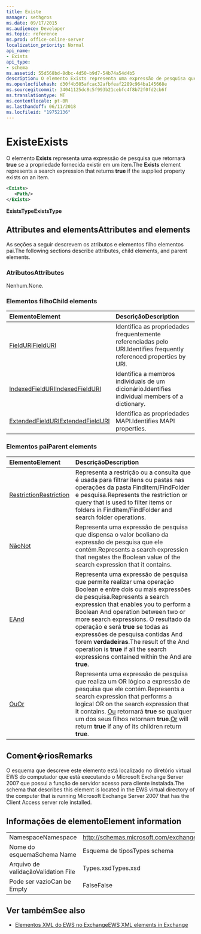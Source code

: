 ```yaml
---
title: Existe
manager: sethgros
ms.date: 09/17/2015
ms.audience: Developer
ms.topic: reference
ms.prod: office-online-server
localization_priority: Normal
api_name:
- Exists
api_type:
- schema
ms.assetid: 55d568bd-8dbc-4d50-b9d7-54b74a54d4b5
description: O elemento Exists representa uma expressão de pesquisa que retornará true se a propriedade fornecida existir em um item.
ms.openlocfilehash: d30f4b505afcac32afbfeaf2289c964ba145668e
ms.sourcegitcommit: 34041125dc8c5f993b21cebfc4f8b72f0fd2cb6f
ms.translationtype: MT
ms.contentlocale: pt-BR
ms.lasthandoff: 06/11/2018
ms.locfileid: "19752136"
---
```

# <a name="exists"></a><span data-ttu-id="38d10-103">Existe</span><span class="sxs-lookup"><span data-stu-id="38d10-103">Exists</span></span>

<span data-ttu-id="38d10-104">O elemento **Exists** representa uma expressão de pesquisa que retornará **true** se a propriedade fornecida existir em um item.</span><span class="sxs-lookup"><span data-stu-id="38d10-104">The **Exists** element represents a search expression that returns **true** if the supplied property exists on an item.</span></span> 
  
```xml
<Exists>
   <Path/>
</Exists>
```

 <span data-ttu-id="38d10-105">**ExistsType**</span><span class="sxs-lookup"><span data-stu-id="38d10-105">**ExistsType**</span></span>
## <a name="attributes-and-elements"></a><span data-ttu-id="38d10-106">Attributes and elements</span><span class="sxs-lookup"><span data-stu-id="38d10-106">Attributes and elements</span></span>

<span data-ttu-id="38d10-107">As seções a seguir descrevem os atributos e elementos filho elementos pai.</span><span class="sxs-lookup"><span data-stu-id="38d10-107">The following sections describe attributes, child elements, and parent elements.</span></span>
  
### <a name="attributes"></a><span data-ttu-id="38d10-108">Atributos</span><span class="sxs-lookup"><span data-stu-id="38d10-108">Attributes</span></span>

<span data-ttu-id="38d10-109">Nenhum.</span><span class="sxs-lookup"><span data-stu-id="38d10-109">None.</span></span>
  
### <a name="child-elements"></a><span data-ttu-id="38d10-110">Elementos filho</span><span class="sxs-lookup"><span data-stu-id="38d10-110">Child elements</span></span>

|<span data-ttu-id="38d10-111">**Elemento**</span><span class="sxs-lookup"><span data-stu-id="38d10-111">**Element**</span></span>|<span data-ttu-id="38d10-112">**Descrição**</span><span class="sxs-lookup"><span data-stu-id="38d10-112">**Description**</span></span>|
|:-----|:-----|
|[<span data-ttu-id="38d10-113">FieldURI</span><span class="sxs-lookup"><span data-stu-id="38d10-113">FieldURI</span></span>](fielduri.md) <br/> |<span data-ttu-id="38d10-114">Identifica as propriedades frequentemente referenciadas pelo URI.</span><span class="sxs-lookup"><span data-stu-id="38d10-114">Identifies frequently referenced properties by URI.</span></span>  <br/> |
|[<span data-ttu-id="38d10-115">IndexedFieldURI</span><span class="sxs-lookup"><span data-stu-id="38d10-115">IndexedFieldURI</span></span>](indexedfielduri.md) <br/> |<span data-ttu-id="38d10-116">Identifica a membros individuais de um dicionário.</span><span class="sxs-lookup"><span data-stu-id="38d10-116">Identifies individual members of a dictionary.</span></span>  <br/> |
|[<span data-ttu-id="38d10-117">ExtendedFieldURI</span><span class="sxs-lookup"><span data-stu-id="38d10-117">ExtendedFieldURI</span></span>](extendedfielduri.md) <br/> |<span data-ttu-id="38d10-118">Identifica as propriedades MAPI.</span><span class="sxs-lookup"><span data-stu-id="38d10-118">Identifies MAPI properties.</span></span>  <br/> |
   
### <a name="parent-elements"></a><span data-ttu-id="38d10-119">Elementos pai</span><span class="sxs-lookup"><span data-stu-id="38d10-119">Parent elements</span></span>

|<span data-ttu-id="38d10-120">**Elemento**</span><span class="sxs-lookup"><span data-stu-id="38d10-120">**Element**</span></span>|<span data-ttu-id="38d10-121">**Descrição**</span><span class="sxs-lookup"><span data-stu-id="38d10-121">**Description**</span></span>|
|:-----|:-----|
|[<span data-ttu-id="38d10-122">Restriction</span><span class="sxs-lookup"><span data-stu-id="38d10-122">Restriction</span></span>](restriction.md) <br/> |<span data-ttu-id="38d10-123">Representa a restrição ou a consulta que é usada para filtrar itens ou pastas nas operações da pasta FindItem/FindFolder e pesquisa.</span><span class="sxs-lookup"><span data-stu-id="38d10-123">Represents the restriction or query that is used to filter items or folders in FindItem/FindFolder and search folder operations.</span></span>  <br/> |
|[<span data-ttu-id="38d10-124">Não</span><span class="sxs-lookup"><span data-stu-id="38d10-124">Not</span></span>](not.md) <br/> |<span data-ttu-id="38d10-125">Representa uma expressão de pesquisa que dispensa o valor booliano da expressão de pesquisa que ele contém.</span><span class="sxs-lookup"><span data-stu-id="38d10-125">Represents a search expression that negates the Boolean value of the search expression that it contains.</span></span>  <br/> |
|[<span data-ttu-id="38d10-126">E</span><span class="sxs-lookup"><span data-stu-id="38d10-126">And</span></span>](and.md) <br/> |<span data-ttu-id="38d10-127">Representa uma expressão de pesquisa que permite realizar uma operação Boolean e entre dois ou mais expressões de pesquisa.</span><span class="sxs-lookup"><span data-stu-id="38d10-127">Represents a search expression that enables you to perform a Boolean And operation between two or more search expressions.</span></span> <span data-ttu-id="38d10-128">O resultado da operação e será **true** se todas as expressões de pesquisa contidas And forem **verdadeiras**.</span><span class="sxs-lookup"><span data-stu-id="38d10-128">The result of the And operation is **true** if all the search expressions contained within the And are **true**.</span></span>  <br/> |
|[<span data-ttu-id="38d10-129">Ou</span><span class="sxs-lookup"><span data-stu-id="38d10-129">Or</span></span>](or.md) <br/> |<span data-ttu-id="38d10-130">Representa uma expressão de pesquisa que realiza um OR lógico a expressão de pesquisa que ele contém.</span><span class="sxs-lookup"><span data-stu-id="38d10-130">Represents a search expression that performs a logical OR on the search expression that it contains.</span></span> <span data-ttu-id="38d10-131">[Ou](or.md) retornará **true** se qualquer um dos seus filhos retornam **true**.</span><span class="sxs-lookup"><span data-stu-id="38d10-131">[Or](or.md) will return **true** if any of its children return **true**.</span></span>  <br/> |
   
## <a name="remarks"></a><span data-ttu-id="38d10-132">Coment�rios</span><span class="sxs-lookup"><span data-stu-id="38d10-132">Remarks</span></span>

<span data-ttu-id="38d10-133">O esquema que descreve este elemento está localizado no diretório virtual EWS do computador que está executando o Microsoft Exchange Server 2007 que possui a função de servidor acesso para cliente instalada.</span><span class="sxs-lookup"><span data-stu-id="38d10-133">The schema that describes this element is located in the EWS virtual directory of the computer that is running Microsoft Exchange Server 2007 that has the Client Access server role installed.</span></span>
  
## <a name="element-information"></a><span data-ttu-id="38d10-134">Informações de elemento</span><span class="sxs-lookup"><span data-stu-id="38d10-134">Element information</span></span>

|||
|:-----|:-----|
|<span data-ttu-id="38d10-135">Namespace</span><span class="sxs-lookup"><span data-stu-id="38d10-135">Namespace</span></span>  <br/> |http://schemas.microsoft.com/exchange/services/2006/types  <br/> |
|<span data-ttu-id="38d10-136">Nome do esquema</span><span class="sxs-lookup"><span data-stu-id="38d10-136">Schema Name</span></span>  <br/> |<span data-ttu-id="38d10-137">Esquema de tipos</span><span class="sxs-lookup"><span data-stu-id="38d10-137">Types schema</span></span>  <br/> |
|<span data-ttu-id="38d10-138">Arquivo de validação</span><span class="sxs-lookup"><span data-stu-id="38d10-138">Validation File</span></span>  <br/> |<span data-ttu-id="38d10-139">Types.xsd</span><span class="sxs-lookup"><span data-stu-id="38d10-139">Types.xsd</span></span>  <br/> |
|<span data-ttu-id="38d10-140">Pode ser vazio</span><span class="sxs-lookup"><span data-stu-id="38d10-140">Can be Empty</span></span>  <br/> |<span data-ttu-id="38d10-141">False</span><span class="sxs-lookup"><span data-stu-id="38d10-141">False</span></span>  <br/> |
   
## <a name="see-also"></a><span data-ttu-id="38d10-142">Ver também</span><span class="sxs-lookup"><span data-stu-id="38d10-142">See also</span></span>



- [<span data-ttu-id="38d10-143">Elementos XML do EWS no Exchange</span><span class="sxs-lookup"><span data-stu-id="38d10-143">EWS XML elements in Exchange</span></span>](ews-xml-elements-in-exchange.md)

